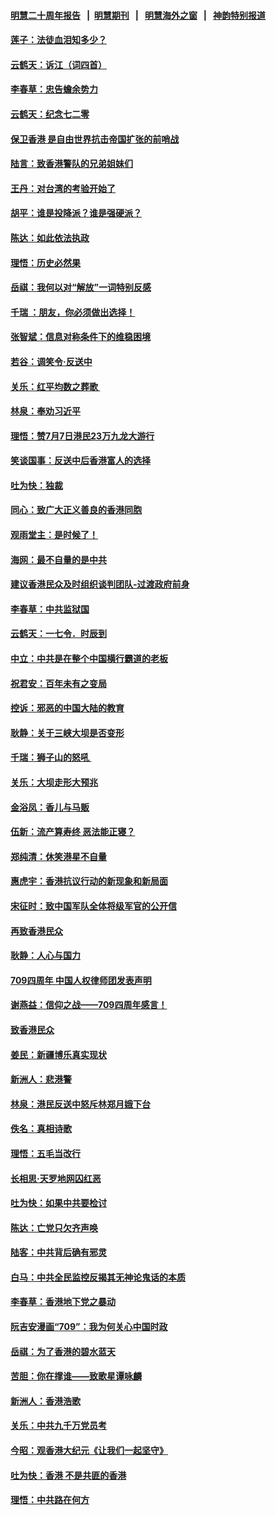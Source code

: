 #### [明慧二十周年报告](https://github.com/gfw-breaker/mh-reports/blob/master/README.md?t=07201920) &nbsp;&nbsp;|&nbsp;&nbsp;[明慧期刊](https://github.com/gfw-breaker/mh-qikan) &nbsp;&nbsp;|&nbsp;&nbsp; [明慧海外之窗](https://github.com/gfw-breaker/mh-news/blob/master/README.md?t=07201920) &nbsp;&nbsp;|&nbsp;&nbsp; [神韵特别报道](https://github.com/gfw-breaker/mh-news/blob/master/shenyun.md?t=07201920) 

#### [莲子：法徒血泪知多少？](../pages/nsc993/n11397534.md?t=07201920) 

#### [云鹤天：诉江（词四首）](../pages/nsc993/n11397502.md?t=07201920) 

#### [李春草：忠告蟾余势力](../pages/nsc993/n11396852.md?t=07201920) 

#### [云鹤天：纪念七二零](../pages/nsc993/n11396646.md?t=07201920) 

#### [保卫香港 是自由世界抗击帝国扩张的前哨战](../pages/nsc993/n11393186.md?t=07201920) 

#### [陆言：致香港警队的兄弟姐妹们](../pages/nsc993/n11392281.md?t=07201920) 

#### [王丹：对台湾的考验开始了](../pages/nsc993/n11391258.md?t=07201920) 

#### [胡平：谁是投降派？谁是强硬派？](../pages/nsc993/n11391224.md?t=07201920) 

#### [陈达：如此依法执政](../pages/nsc993/n11388999.md?t=07201920) 

#### [理悟：历史必然果](../pages/nsc993/n11388741.md?t=07201920) 

#### [岳祺：我何以对“解放”一词特别反感](../pages/nsc993/n11385696.md?t=07201920) 

#### [千瑞 ：朋友，你必须做出选择！](../pages/nsc993/n11384949.md?t=07201920) 

#### [张智斌：信息对称条件下的维稳困境](../pages/nsc993/n11384812.md?t=07201920) 

#### [若谷：调笑令‧反送中](../pages/nsc993/n11383745.md?t=07201920) 

#### [关乐：红平均数之葬歌 ](../pages/nsc993/n11383498.md?t=07201920) 

#### [林泉：奉劝习近平](../pages/nsc993/n11383487.md?t=07201920) 

#### [理悟：赞7月7日港民23万九龙大游行](../pages/nsc993/n11383473.md?t=07201920) 

#### [笑谈国事：反送中后香港富人的选择](../pages/nsc993/n11382020.md?t=07201920) 

#### [吐为快：独裁](../pages/nsc993/n11382755.md?t=07201920) 

#### [同心：致广大正义善良的香港同胞](../pages/nsc993/n11382745.md?t=07201920) 

#### [观雨堂主：是时候了！](../pages/nsc993/n11382737.md?t=07201920) 

#### [海网：最不自量的是中共](../pages/nsc993/n11380440.md?t=07201920) 

#### [建议香港民众及时组织谈判团队-过渡政府前身](../pages/nsc993/n11379909.md?t=07201920) 

#### [李春草：中共监狱国](../pages/nsc993/n11378989.md?t=07201920) 

#### [云鹤天：一七令．时辰到](../pages/nsc993/n11379260.md?t=07201920) 

#### [中立：中共是在整个中国横行霸道的老板](../pages/nsc993/n11378382.md?t=07201920) 

#### [祝君安：百年未有之变局](../pages/nsc993/n11378376.md?t=07201920) 

#### [控诉：邪恶的中国大陆的教育](../pages/nsc993/n11378344.md?t=07201920) 

#### [耿静：关于三峡大坝是否变形](../pages/nsc993/n11375879.md?t=07201920) 

#### [千瑞：狮子山的怒吼 ](../pages/nsc993/n11375644.md?t=07201920) 

#### [关乐：大坝走形大预兆](../pages/nsc993/n11375629.md?t=07201920) 

#### [金浴凤：香儿与马贩](../pages/nsc993/n11375580.md?t=07201920) 

#### [伍新：流产算寿终  恶法能正寝？](../pages/nsc993/n11375581.md?t=07201920) 

#### [郑纯清：休笑港星不自量](../pages/nsc993/n11375555.md?t=07201920) 

#### [惠虎宇：香港抗议行动的新现象和新局面](../pages/nsc993/n11375501.md?t=07201920) 

#### [宋征时：致中国军队全体将级军官的公开信](../pages/nsc993/n11373354.md?t=07201920) 

#### [再致香港民众](../pages/nsc993/n11373870.md?t=07201920) 

#### [耿静：人心与国力](../pages/nsc993/n11373759.md?t=07201920) 

#### [709四周年 中国人权律师团发表声明](../pages/nsc993/n11373565.md?t=07201920) 

#### [谢燕益：信仰之战——709四周年感言！](../pages/nsc993/n11373388.md?t=07201920) 

#### [致香港民众](../pages/nsc993/n11373286.md?t=07201920) 

#### [姜民：新疆博乐真实现状](../pages/nsc993/n11371223.md?t=07201920) 

#### [新洲人：悲港警](../pages/nsc993/n11371174.md?t=07201920) 

#### [林泉：港民反送中怒斥林郑月娥下台](../pages/nsc993/n11370676.md?t=07201920) 

#### [佚名：真相诗歌](../pages/nsc993/n11370666.md?t=07201920) 

#### [理悟：五毛当改行](../pages/nsc993/n11369314.md?t=07201920) 

#### [长相思‧天罗地网囚红恶](../pages/nsc993/n11368444.md?t=07201920) 

#### [吐为快：如果中共要检讨](../pages/nsc993/n11368441.md?t=07201920) 

#### [陈达：亡党只欠齐声唤](../pages/nsc993/n11367838.md?t=07201920) 

#### [陆客：中共背后确有邪灵](../pages/nsc993/n11365263.md?t=07201920) 

#### [白马：中共全民监控反揭其无神论鬼话的本质](../pages/nsc993/n11365236.md?t=07201920) 

#### [李春草：香港地下党之暴动](../pages/nsc993/n11365210.md?t=07201920) 

#### [阮吉安漫画“709”：我为何关心中国时政](../pages/nsc993/n11362127.md?t=07201920) 

#### [岳祺：为了香港的碧水蓝天](../pages/nsc993/n11362627.md?t=07201920) 

#### [苦胆：你在撑谁——致歌星谭咏麟](../pages/nsc993/n11361348.md?t=07201920) 

#### [新洲人：香港浩歌](../pages/nsc993/n11361334.md?t=07201920) 

#### [关乐：中共九千万党员考](../pages/nsc993/n11361304.md?t=07201920) 

#### [今昭：观香港大纪元《让我们一起坚守》](../pages/nsc993/n11361244.md?t=07201920) 

#### [吐为快：香港  不是共匪的香港](../pages/nsc993/n11360918.md?t=07201920) 

#### [理悟：中共路在何方](../pages/nsc993/n11360509.md?t=07201920) 

